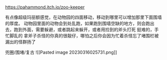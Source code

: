 https://pahammond.itch.io/zoo-keeper

有点像超级玛丽额感觉，在动物园的四面移动，移动到哪里可以增加那里下面围墙的厚度。
动物园里面的动物会到处乱跑，如果跑到围墙空缺的地方，则会跑出去，跑到外面，需要躲避，或者跳起来躲开，或者用捡到的斧头打死
挺难的，手忙脚乱的
拿斧子杀怪的你真的很靓仔，哪怕之后你会因为忙着杀怪忘了堵围栏被漏出的怪群扬了

兜圈/围堵/复古
![[Pasted image 20230316025731.png]]